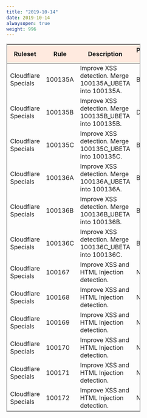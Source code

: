 ```yaml
---
title: "2019-10-14"
date: 2019-10-14
alwaysopen: true
weight: 996
---
```


<table style="border: solid 2px darkgrey; width:70%;">
    <thead style="background:#ffeadf;">
        <tr>
            <th>Ruleset</th>
            <th>Rule</th>
            <th>Description</th>
            <th>Previous Action</th>
            <th>New Action</th>
        </tr>
    </thead>
    <tbody>
        <tr>
            <td>Cloudflare Specials</td>
            <td>100135A</td>
            <td>Improve XSS detection. Merge 100135A_UBETA into 100135A.</td>
            <td>Block</td>
            <td>Block</td>
        </tr>
        <tr>
            <td>Cloudflare Specials</td>
            <td>100135B</td>
            <td>Improve XSS detection. Merge 100135B_UBETA into 100135B.</td>
            <td>Disable</td>
            <td>Block</td>
        </tr>
        <tr>
            <td>Cloudflare Specials</td>
            <td>100135C</td>
            <td>Improve XSS detection. Merge 100135C_UBETA into 100135C.</td>
            <td>Block</td>
            <td>Block</td>
        </tr>
        <tr>
            <td>Cloudflare Specials</td>
            <td>100136A</td>
            <td>Improve XSS detection. Merge 100136A_UBETA into 100136A.</td>
            <td>Block</td>
            <td>Block</td>
        </tr>
        <tr>
            <td>Cloudflare Specials</td>
            <td>100136B</td>
            <td>Improve XSS detection. Merge 100136B_UBETA into 100136B.</td>
            <td>Block</td>
            <td>Block</td>
        </tr>
        <tr>
            <td>Cloudflare Specials</td>
            <td>100136C</td>
            <td>Improve XSS detection. Merge 100136C_UBETA into 100136C.</td>
            <td>Block</td>
            <td>Block</td>
        </tr>
        <tr>
            <td>Cloudflare Specials</td>
            <td>100167</td>
            <td>Improve XSS and HTML Injection detection.</td>
            <td>N/A</td>
            <td>Block</td>
        </tr>
        <tr>
            <td>Cloudflare Specials</td>
            <td>100168</td>
            <td>Improve XSS and HTML Injection detection.</td>
            <td>N/A</td>
            <td>Block</td>
        </tr>
        <tr>
            <td>Cloudflare Specials</td>
            <td>100169</td>
            <td>Improve XSS and HTML Injection detection.</td>
            <td>N/A</td>
            <td>Disable</td>
        </tr>
        <tr>
            <td>Cloudflare Specials</td>
            <td>100170</td>
            <td>Improve XSS and HTML Injection detection.</td>
            <td>N/A</td>
            <td>Block</td>
        </tr>
        <tr>
            <td>Cloudflare Specials</td>
            <td>100171</td>
            <td>Improve XSS and HTML Injection detection.</td>
            <td>N/A</td>
            <td>Disable</td>
        </tr>
        <tr>
            <td>Cloudflare Specials</td>
            <td>100172</td>
            <td>Improve XSS and HTML Injection detection.</td>
            <td>N/A</td>
            <td>Block</td>
        </tr>
    </tbody>
</table>
